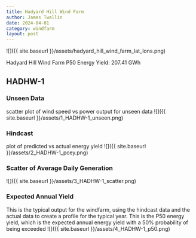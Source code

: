 ```yaml
---
title: Hadyard Hill Wind Farm
author: James Twallin
date: 2024-04-01
category: windfarm
layout: post
---
```

![]({{ site.baseurl }}/assets/hadyard_hill_wind_farm_lat_lons.png)

Hadyard Hill Wind Farm P50 Energy Yield: 207.41 GWh

HADHW-1
-------------
### Unseen Data 
scatter plot of wind speed vs power output for unseen data
![]({{ site.baseurl }}/assets/1_HADHW-1_unseen.png)
### Hindcast 
plot of predicted vs actual energy yield
![]({{ site.baseurl }}/assets/2_HADHW-1_pcey.png)
### Scatter of Average Daily Generation 

![]({{ site.baseurl }}/assets/3_HADHW-1_scatter.png)
### Expected Annual Yield 
This is the typical output for the windfarm, using the hindcast data and the actual data to create a profile for the typical year. This is the P50 energy yield, which is the expected annual energy yield with a 50% probability of being exceeded
![]({{ site.baseurl }}/assets/4_HADHW-1_p50.png)

